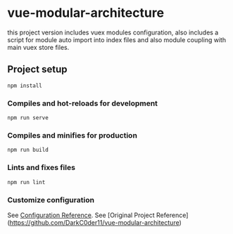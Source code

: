 # vue-modular-architecture
this project version includes vuex modules configuration, also includes a script for module auto import
into index files and also module coupling with main vuex store files.

## Project setup
```
npm install
```

### Compiles and hot-reloads for development
```
npm run serve
```

### Compiles and minifies for production
```
npm run build
```

### Lints and fixes files
```
npm run lint
```

### Customize configuration
See [Configuration Reference](https://cli.vuejs.org/config/).
See [Original Project Reference] (https://github.com/DarkC0der11/vue-modular-architecture)
